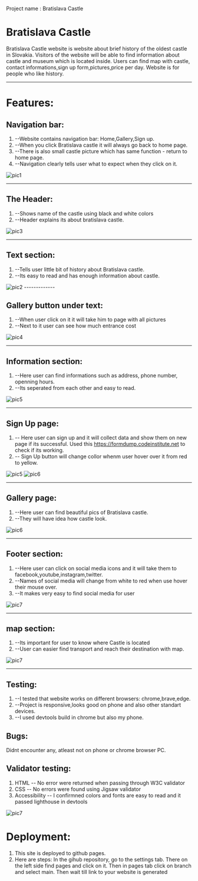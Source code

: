  Project name : Bratislava Castle

# Bratislava Castle
Bratislava Castle website is website about brief history of the oldest castle in Slovakia.
Visitors of the website will be able to find information about castle and museum which is located inside.
Users can find map with castle, contact informations,sign up form,pictures,price per day.
Website is for people who like history.

-------------

# Features:

## Navigation bar:
1. --Website contains navigation bar: Home,Gallery,Sign up.
2. --When you click Bratislava castle it will always go back to home page.
3. --There is also small castle picture which has same function - return to home page.
4. --Navigation clearly tells user what to expect when they click on it.

<img src="readme_pics/navbarfinal.webp" alt="pic1"/>

-------------
## The Header:
1. --Shows name of the castle using black and white colors
2. --Header explains its about bratislava castle.

<img src="readme_pics/header.jpg" alt="pic3"/>

-------------

## Text section:
1. --Tells user little bit of history about Bratislava castle.
2. --Its easy to read and has enough information about castle.

<img src="readme_pics/textsection.jpg" alt="pic2"/>
-------------

## Gallery button under text:
1. --When user click on it it will take him to page with all pictures
2. --Next to it user can see how much entrance cost

<img src="readme_pics/galerypic.jpg" alt="pic4"/>

--------------

## Information section:
1. --Here user can find informations such as address, phone number, openning hours.
2. --Its seperated from each other and easy to read.

<img src="readme_pics/infos.jpg" alt="pic5"/>

--------------

## Sign Up page:
1. -- Here user can sign up and it will collect data and show them on new page if its successful. Used this https://formdump.codeinstitute.net to check if its working.
2. -- Sign Up button will change collor whenm user hover over it from red to yellow.

<img src="readme_pics/signup.jpg" alt="pic5"/>
<img src="readme_pics/button.jpg" alt="pic6"/>

---------------

## Gallery page:
1. --Here user can find beautiful pics of Bratislava castle.
2. --They will have idea how castle look.

<img src="readme_pics/gallerypage.jpg" alt="pic6"/>

----------------

## Footer section:
1. --Here user can click on social media icons and it will take them to facebook,youtube,instagram,twitter.
2. --Names of social media will change from white to red when use hover their mouse over.
3. --It makes very easy to find social media for user

<img src="readme_pics/footer.jpg" alt="pic7"/>

-----------------
## map section:
1. --Its important for user to know where Castle is located
2. --User can easier find transport and reach their destination with map.

<img src="readme_pics/map.jpg" alt="pic7"/>

-----------------

## Testing:
1. --I tested that website works on different browsers: chrome,brave,edge.
2. --Project is responsive,looks good on phone and also other standart devices.
3. --I used devtools build in chrome but also my phone.

## Bugs:
Didnt encounter any, atleast not on phone or chrome browser PC.

## Validator testing:
1. HTML -- No error were returned when passing through W3C validator
2. CSS -- No errors were found using Jigsaw validator
3. Accessibility -- I confirmned colors and fonts are easy to read and it passed lighthouse in devtools

<img src="readme_pics/validation.jpg" alt="pic7"/>

# Deployment:
1. This site is deployed to github pages.
2. Here are steps: In the gihub repository, go to the settings tab. There on the left side find pages and click on it. Then in pages tab click on branch and select main. Then wait till link to your website is generated